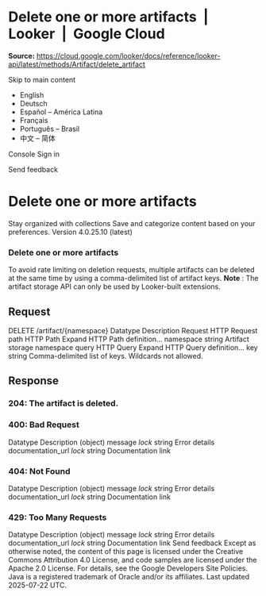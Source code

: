 # Delete one or more artifacts  |  Looker  |  Google Cloud

**Source:** https://cloud.google.com/looker/docs/reference/looker-api/latest/methods/Artifact/delete_artifact

Skip to main content 


  * English
  * Deutsch
  * Español – América Latina
  * Français
  * Português – Brasil
  * 中文 – 简体

Console  Sign in


Send feedback 
#  Delete one or more artifacts
Stay organized with collections  Save and categorize content based on your preferences. 
Version 4.0.25.10 (latest) 
### Delete one or more artifacts
To avoid rate limiting on deletion requests, multiple artifacts can be deleted at the same time by using a comma-delimited list of artifact keys.
**Note** : The artifact storage API can only be used by Looker-built extensions.
## Request
DELETE /artifact/{namespace} 
Datatype
Description
Request
HTTP Request 
path
HTTP Path 
Expand HTTP Path definition... 
namespace
string 
Artifact storage namespace
query
HTTP Query 
Expand HTTP Query definition... 
key
string 
Comma-delimited list of keys. Wildcards not allowed.
## Response
### 204: The artifact is deleted.
### 400: Bad Request
Datatype
Description
(object)
message
_lock_
string 
Error details
documentation_url
_lock_
string 
Documentation link
### 404: Not Found
Datatype
Description
(object)
message
_lock_
string 
Error details
documentation_url
_lock_
string 
Documentation link
### 429: Too Many Requests
Datatype
Description
(object)
message
_lock_
string 
Error details
documentation_url
_lock_
string 
Documentation link
Send feedback 
Except as otherwise noted, the content of this page is licensed under the Creative Commons Attribution 4.0 License, and code samples are licensed under the Apache 2.0 License. For details, see the Google Developers Site Policies. Java is a registered trademark of Oracle and/or its affiliates.
Last updated 2025-07-22 UTC.


